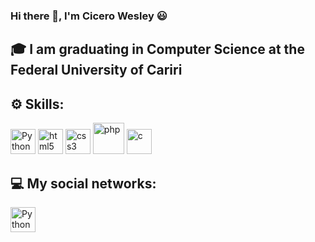 ### Hi there 👋, I'm Cicero Wesley :smiley:
<!--
**CiceroWesley/CiceroWesley** is a ✨ _special_ ✨ repository because its `README.md` (this file) appears on your GitHub profile.

Here are some ideas to get you started:

- 🔭 I’m currently working on ...
- 🌱 I’m currently learning ...
- 👯 I’m looking to collaborate on ...
- 🤔 I’m looking for help with ...
- 💬 Ask me about ...
- 📫 How to reach me: ...
- 😄 Pronouns: ...
- ⚡ Fun fact: ...
-->

## :mortar_board: I am graduating in Computer Science at the Federal University of Cariri
<!-- 
- 🔭 I’m currently working on ...
- 🌱 I’m currently learning ...
- 👯 I’m looking to collaborate on ...
- 🤔 I’m looking for help with ...
- 💬 Ask me about ...
- 📫 How to reach me: ...
- 😄 Pronouns: ...
- ⚡ Fun fact: ...
-->

## :gear: Skills:
<span>
<img src="https://upload.wikimedia.org/wikipedia/commons/thumb/c/c3/Python-logo-notext.svg/1024px-Python-logo-notext.svg.png" alt="Python" width="40"/>
<img src="https://upload.wikimedia.org/wikipedia/commons/thumb/6/61/HTML5_logo_and_wordmark.svg/512px-HTML5_logo_and_wordmark.svg.png" alt="html5" width="40"/>
<img src="https://upload.wikimedia.org/wikipedia/commons/thumb/d/d5/CSS3_logo_and_wordmark.svg/1200px-CSS3_logo_and_wordmark.svg.png" alt="css3" width="40"/>
<img src="https://upload.wikimedia.org/wikipedia/commons/2/27/PHP-logo.svg" alt="php" width="50"/>
<img src="https://cdn.iconscout.com/icon/free/png-512/c-programming-569564.png" alt="c" width="40"/>
</span>

## :computer: My social networks:
<span>
<a href="https://www.instagram.com/cicero_wesleysf/"><img src="https://upload.wikimedia.org/wikipedia/commons/thumb/e/e7/Instagram_logo_2016.svg/1200px-Instagram_logo_2016.svg.png" alt="Python" width="40"/></a>  
</span>
